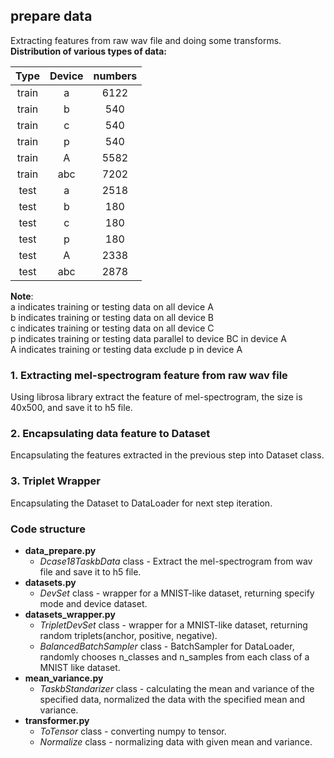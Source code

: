 ## prepare data
Extracting features from raw wav file and doing some transforms.  
**Distribution of various types of data:**  

| Type | Device | numbers |  
|:----: | :----: | :----: |  
| train | a | 6122|
| train | b | 540 |
| train | c | 540 |
| train | p | 540 |
| train | A | 5582|
| train | abc| 7202|
| test | a | 2518|
| test | b | 180 |
| test | c | 180 |
| test | p | 180 |
| test | A | 2338 |
| test | abc| 2878 |

**Note**:  
a indicates training or testing data on all device A  
b indicates training or testing data on all device B  
c indicates training or testing data on all device C  
p indicates training or testing data parallel to device BC in device A  
A indicates training or testing data exclude p in device A 

### 1. Extracting mel-spectrogram feature from raw wav file  
Using librosa library extract the feature of mel-spectrogram, the size is 40x500, and save it to h5 file.
    
### 2. Encapsulating data feature to Dataset  
Encapsulating the features extracted in the previous step into Dataset class.  
### 3. Triplet Wrapper
Encapsulating the Dataset to DataLoader for next step iteration.  


### Code structure  
- **data_prepare.py**  
    - *Dcase18TaskbData* class - Extract the mel-spectrogram from wav file and save it to h5 file.  
- **datasets.py**  
    - *DevSet* class - wrapper for a MNIST-like dataset, returning specify mode and device dataset.  
- **datasets_wrapper.py**  
    - *TripletDevSet* class - wrapper for a MNIST-like dataset, returning random triplets(anchor, positive, negative).  
    - *BalancedBatchSampler* class - BatchSampler for DataLoader, randomly chooses n_classes and n_samples from each 
    class of a MNIST like dataset.  
- **mean_variance.py**  
    - *TaskbStandarizer* class - calculating the mean and variance of the specified data, 
    normalized the data with the specified mean and variance.
- **transformer.py**
    - *ToTensor* class - converting numpy to tensor.  
    - *Normalize* class - normalizing data with given mean and variance.  
        
